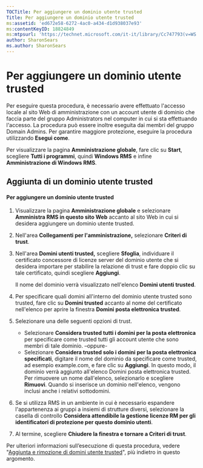 ```yaml
---
TOCTitle: Per aggiungere un dominio utente trusted
Title: Per aggiungere un dominio utente trusted
ms:assetid: 'ed672e58-6272-4ac0-a434-d1d938037e93'
ms:contentKeyID: 18824849
ms:mtpsurl: 'https://technet.microsoft.com/it-it/library/Cc747793(v=WS.10)'
author: SharonSears
ms.author: SharonSears
---
```


Per aggiungere un dominio utente trusted
========================================

Per eseguire questa procedura, è necessario avere effettuato l'accesso locale al sito Web di amministrazione con un account utente di dominio che faccia parte del gruppo Administrators nel computer in cui si sta effettuando l'accesso. La procedura può essere inoltre eseguita dai membri del gruppo Domain Admins. Per garantire maggiore protezione, eseguire la procedura utilizzando **Esegui come**.

Per visualizzare la pagina **Amministrazione globale**, fare clic su **Start**, scegliere **Tutti i programmi**, quindi **Windows RMS** e infine **Amministrazione di Windows RMS**.

Aggiunta di un dominio utente trusted
-------------------------------------

#### Per aggiungere un dominio utente trusted

1.  Visualizzare la pagina **Amministrazione globale** e selezionare **Amministra RMS in questo sito Web** accanto al sito Web in cui si desidera aggiungere un dominio utente trusted.

2.  Nell'area **Collegamenti per l'amministrazione,** selezionare **Criteri di trust**.

3.  Nell'area **Domini utenti trusted,** scegliere **Sfoglia**, individuare il certificato concessore di licenze server del dominio utente che si desidera importare per stabilire la relazione di trust e fare doppio clic su tale certificato, quindi scegliere **Aggiungi**.

    Il nome del dominio verrà visualizzato nell'elenco **Domini utenti trusted**.

4.  Per specificare quali domini all'interno del dominio utente trusted sono trusted, fare clic su **Domini trusted** accanto al nome del certificato nell'elenco per aprire la finestra **Domini posta elettronica trusted**.

5.  Selezionare una delle seguenti opzioni di trust.

    -   Selezionare **Considera trusted tutti i domini per la posta elettronica** per specificare come trusted tutti gli account utente che sono membri di tale dominio.
        –oppure-
    -   Selezionare **Considera trusted solo i domini per la posta elettronica specificati**, digitare il nome del dominio da specificare come trusted, ad esempio example.com, e fare clic su **Aggiungi**. In questo modo, il dominio verrà aggiunto all'elenco Domini posta elettronica trusted. Per rimuovere un nome dall'elenco, selezionarlo e scegliere **Rimuovi**. Quando si inserisce un dominio nell'elenco, vengono inclusi anche i relativi sottodomini.

6.  Se si utilizza RMS in un ambiente in cui è necessario espandere l'appartenenza ai gruppi a insiemi di strutture diversi, selezionare la casella di controllo **Considera attendibile la gestione licenze RM per gli identificatori di protezione per questo dominio utenti**.

7.  Al termine, scegliere **Chiudere la finestra e tornare a Criteri di trust**.

Per ulteriori informazioni sull’esecuzione di questa procedura, vedere "[Aggiunta e rimozione di domini utente trusted](https://technet.microsoft.com/7c440b15-01c4-49f1-b43c-00f67f3388c1)", più indietro in questo argomento.
